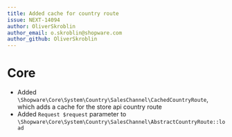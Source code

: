 ```yaml
---
title: Added cache for country route
issue: NEXT-14094
author: OliverSkroblin
author_email: o.skroblin@shopware.com 
author_github: OliverSkroblin
---
```

# Core
* Added `\Shopware\Core\System\Country\SalesChannel\CachedCountryRoute`, which adds a cache for the store api country route
* Added `Request $request` parameter to `\Shopware\Core\System\Country\SalesChannel\AbstractCountryRoute::load`
